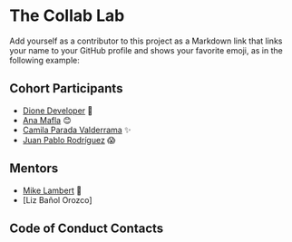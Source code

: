 # The Collab Lab

Add yourself as a contributor to this project as a Markdown link that links your name to your GitHub profile and shows your favorite emoji, as in the following example:

## Cohort Participants

- [Dione Developer](https://github.com/DioneDeveloper) 💅
- [Ana Mafla](https://github.com/anamafla) 😊
- [Camila Parada Valderrama](https://github.com/candrepa1) ✨
- [Juan Pablo Rodríguez](https://github.com/dupjpr) 😱

## Mentors

- [Mike Lambert](https://github.com/mikeblambert) 🤪
- [Liz Bañol Orozco]

## Code of Conduct Contacts

